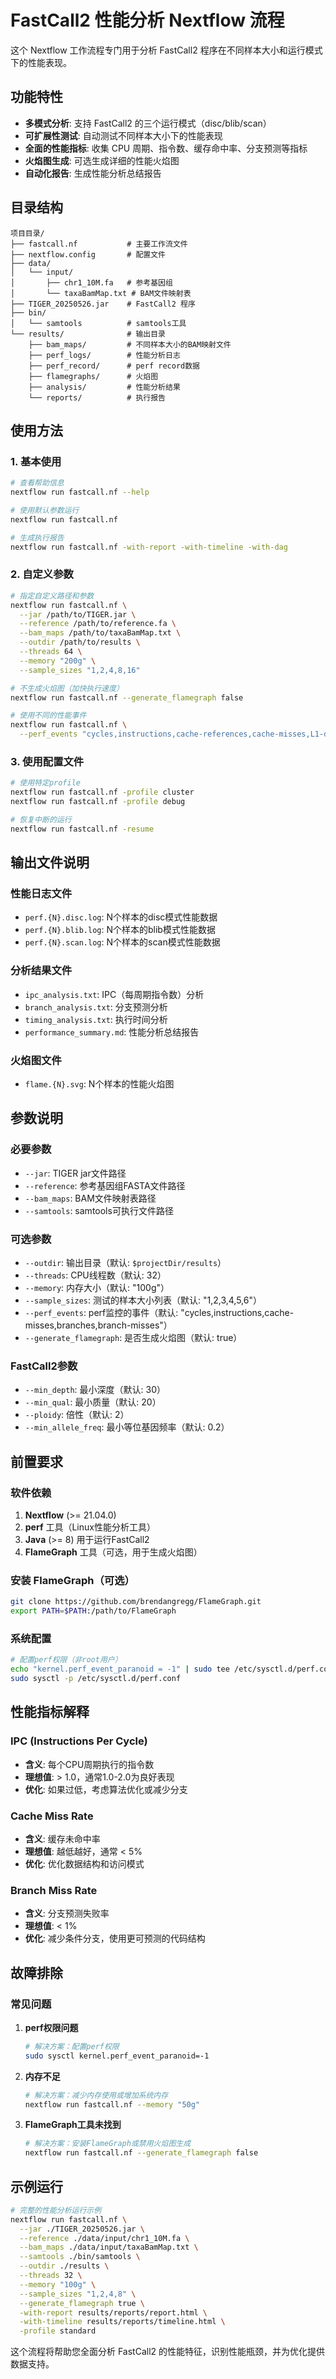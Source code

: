 # FastCall2 性能分析 Nextflow 流程

这个 Nextflow 工作流程专门用于分析 FastCall2 程序在不同样本大小和运行模式下的性能表现。

## 功能特性

- **多模式分析**: 支持 FastCall2 的三个运行模式（disc/blib/scan）
- **可扩展性测试**: 自动测试不同样本大小下的性能表现
- **全面的性能指标**: 收集 CPU 周期、指令数、缓存命中率、分支预测等指标
- **火焰图生成**: 可选生成详细的性能火焰图
- **自动化报告**: 生成性能分析总结报告

## 目录结构

```
项目目录/
├── fastcall.nf           # 主要工作流文件
├── nextflow.config       # 配置文件
├── data/
│   └── input/
│       ├── chr1_10M.fa   # 参考基因组
│       └── taxaBamMap.txt # BAM文件映射表
├── TIGER_20250526.jar    # FastCall2 程序
├── bin/
│   └── samtools          # samtools工具
└── results/              # 输出目录
    ├── bam_maps/         # 不同样本大小的BAM映射文件
    ├── perf_logs/        # 性能分析日志
    ├── perf_record/      # perf record数据
    ├── flamegraphs/      # 火焰图
    ├── analysis/         # 性能分析结果
    └── reports/          # 执行报告
```

## 使用方法

### 1. 基本使用

```bash
# 查看帮助信息
nextflow run fastcall.nf --help

# 使用默认参数运行
nextflow run fastcall.nf

# 生成执行报告
nextflow run fastcall.nf -with-report -with-timeline -with-dag
```

### 2. 自定义参数

```bash
# 指定自定义路径和参数
nextflow run fastcall.nf \
  --jar /path/to/TIGER.jar \
  --reference /path/to/reference.fa \
  --bam_maps /path/to/taxaBamMap.txt \
  --outdir /path/to/results \
  --threads 64 \
  --memory "200g" \
  --sample_sizes "1,2,4,8,16"

# 不生成火焰图（加快执行速度）
nextflow run fastcall.nf --generate_flamegraph false

# 使用不同的性能事件
nextflow run fastcall.nf \
  --perf_events "cycles,instructions,cache-references,cache-misses,L1-dcache-loads,L1-dcache-load-misses"
```

### 3. 使用配置文件

```bash
# 使用特定profile
nextflow run fastcall.nf -profile cluster
nextflow run fastcall.nf -profile debug

# 恢复中断的运行
nextflow run fastcall.nf -resume
```

## 输出文件说明

### 性能日志文件
- `perf.{N}.disc.log`: N个样本的disc模式性能数据
- `perf.{N}.blib.log`: N个样本的blib模式性能数据  
- `perf.{N}.scan.log`: N个样本的scan模式性能数据

### 分析结果文件
- `ipc_analysis.txt`: IPC（每周期指令数）分析
- `branch_analysis.txt`: 分支预测分析
- `timing_analysis.txt`: 执行时间分析
- `performance_summary.md`: 性能分析总结报告

### 火焰图文件
- `flame.{N}.svg`: N个样本的性能火焰图

## 参数说明

### 必要参数
- `--jar`: TIGER jar文件路径
- `--reference`: 参考基因组FASTA文件路径
- `--bam_maps`: BAM文件映射表路径
- `--samtools`: samtools可执行文件路径

### 可选参数
- `--outdir`: 输出目录（默认: `$projectDir/results`）
- `--threads`: CPU线程数（默认: 32）
- `--memory`: 内存大小（默认: "100g"）
- `--sample_sizes`: 测试的样本大小列表（默认: "1,2,3,4,5,6"）
- `--perf_events`: perf监控的事件（默认: "cycles,instructions,cache-misses,branches,branch-misses"）
- `--generate_flamegraph`: 是否生成火焰图（默认: true）

### FastCall2参数
- `--min_depth`: 最小深度（默认: 30）
- `--min_qual`: 最小质量（默认: 20）
- `--ploidy`: 倍性（默认: 2）
- `--min_allele_freq`: 最小等位基因频率（默认: 0.2）

## 前置要求

### 软件依赖
1. **Nextflow** (>= 21.04.0)
2. **perf** 工具（Linux性能分析工具）
3. **Java** (>= 8) 用于运行FastCall2
4. **FlameGraph** 工具（可选，用于生成火焰图）

### 安装 FlameGraph（可选）
```bash
git clone https://github.com/brendangregg/FlameGraph.git
export PATH=$PATH:/path/to/FlameGraph
```

### 系统配置
```bash
# 配置perf权限（非root用户）
echo "kernel.perf_event_paranoid = -1" | sudo tee /etc/sysctl.d/perf.conf
sudo sysctl -p /etc/sysctl.d/perf.conf
```

## 性能指标解释

### IPC (Instructions Per Cycle)
- **含义**: 每个CPU周期执行的指令数
- **理想值**: > 1.0，通常1.0-2.0为良好表现
- **优化**: 如果过低，考虑算法优化或减少分支

### Cache Miss Rate
- **含义**: 缓存未命中率
- **理想值**: 越低越好，通常 < 5%
- **优化**: 优化数据结构和访问模式

### Branch Miss Rate
- **含义**: 分支预测失败率
- **理想值**: < 1%
- **优化**: 减少条件分支，使用更可预测的代码结构

## 故障排除

### 常见问题

1. **perf权限问题**
   ```bash
   # 解决方案：配置perf权限
   sudo sysctl kernel.perf_event_paranoid=-1
   ```

2. **内存不足**
   ```bash
   # 解决方案：减少内存使用或增加系统内存
   nextflow run fastcall.nf --memory "50g"
   ```

3. **FlameGraph工具未找到**
   ```bash
   # 解决方案：安装FlameGraph或禁用火焰图生成
   nextflow run fastcall.nf --generate_flamegraph false
   ```

## 示例运行

```bash
# 完整的性能分析运行示例
nextflow run fastcall.nf \
  --jar ./TIGER_20250526.jar \
  --reference ./data/input/chr1_10M.fa \
  --bam_maps ./data/input/taxaBamMap.txt \
  --samtools ./bin/samtools \
  --outdir ./results \
  --threads 32 \
  --memory "100g" \
  --sample_sizes "1,2,4,8" \
  --generate_flamegraph true \
  -with-report results/reports/report.html \
  -with-timeline results/reports/timeline.html \
  -profile standard
```

这个流程将帮助您全面分析 FastCall2 的性能特征，识别性能瓶颈，并为优化提供数据支持。
